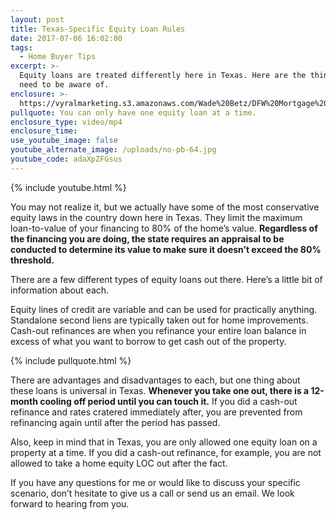 ```yaml
---
layout: post
title: Texas-Specific Equity Loan Rules
date: 2017-07-06 16:02:00
tags:
  - Home Buyer Tips
excerpt: >-
  Equity loans are treated differently here in Texas. Here are the things you
  need to be aware of.
enclosure: >-
  https://vyralmarketing.s3.amazonaws.com/Wade%20Betz/DFW%20Mortgage%20Lender-%20Texas-Specific%20Equity%20Loan%20Rules.mp4
pullquote: You can only have one equity loan at a time.
enclosure_type: video/mp4
enclosure_time:
use_youtube_image: false
youtube_alternate_image: /uploads/no-pb-64.jpg
youtube_code: adaXpZFGsus
---
```



{% include youtube.html %}

You may not realize it, but we actually have some of the most conservative equity laws in the country down here in Texas. They limit the maximum loan-to-value of your financing to 80% of the home’s value. **Regardless of the financing you are doing, the state requires an appraisal to be conducted to determine its value to make sure it doesn’t exceed the 80% threshold.**

There are a few different types of equity loans out there. Here’s a little bit of information about each.

Equity lines of credit are variable and can be used for practically anything. Standalone second liens are typically taken out for home improvements. Cash-out refinances are when you refinance your entire loan balance in excess of what you want to borrow to get cash out of the property.

{% include pullquote.html %}

There are advantages and disadvantages to each, but one thing about these loans is universal in Texas. **Whenever you take one out, there is a 12-month cooling off period until you can touch it.** If you did a cash-out refinance and rates cratered immediately after, you are prevented from refinancing again until after the period has passed.

Also, keep in mind that in Texas, you are only allowed one equity loan on a property at a time. If you did a cash-out refinance, for example, you are not allowed to take a home equity LOC out after the fact.

If you have any questions for me or would like to discuss your specific scenario, don’t hesitate to give us a call or send us an email. We look forward to hearing from you.

